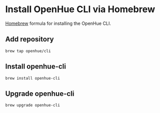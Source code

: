 # Install OpenHue CLI via Homebrew

[Homebrew](https://brew.sh/) formula for installing the OpenHue CLI.

## Add repository
```shell
brew tap openhue/cli
```

## Install openhue-cli

```shell
brew install openhue-cli
```

## Upgrade openhue-cli

```shell
brew upgrade openhue-cli
```